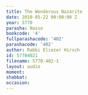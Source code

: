 ```yaml
---
title: The Wonderous Nazarite
date: 2010-05-22 00:00:00 Z
year: 5770
parasha: Nasso
bookcode: '4'
fullparashacode: '402'
parashacode: '402'
author: Rabbi Eliezer Hirsch
id: 57704021
filename: 5770-402-1
layout: audio
moment: 
shabbat: 
occasion: 
---
```


